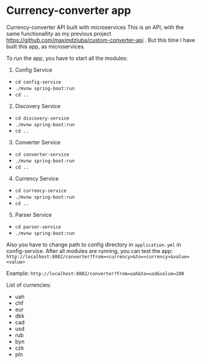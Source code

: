 # Currency-converter app #
Currency-converter API built with microservices
This is an API, with the same functionallity as my previous project https://github.com/maximdziuba/custom-converter-api . But this time I have built this app, as microservices. 

To run the app, you have to start all the modules:

1. Config Service
- ``cd config-service``
- ``./mvnw spring-boot:run``
- ``cd ..``

2. Discovery Service
- ``cd discovery-service``
- ``./mvnw spring-boot:run``
- ``cd ..``

3. Converter Service
- ``cd converter-service``
- ``./mvnw spring-boot:run``
- ``cd ..``

4. Currency Service
- ``cd currency-service``
- ``./mvnw spring-boot:run``
- ``cd ..``

5. Parser Service
- ``cd parser-service``
- ``./mvnw spring-boot:run``


Also you have to change path to config directory in ``application.yml`` in config-service.
After all modules are running, you can test the app:
``http://localhost:8082/converter?from=<currency>&to=<currency>&value=<value>``

Example:
``http://localhost:8082/converter?from=uah&to=usd&value=100``

List of currencies: 
- uah
- chf
- eur
- dkk
- cad
- usd
- rub
- byn
- czk
- pln
